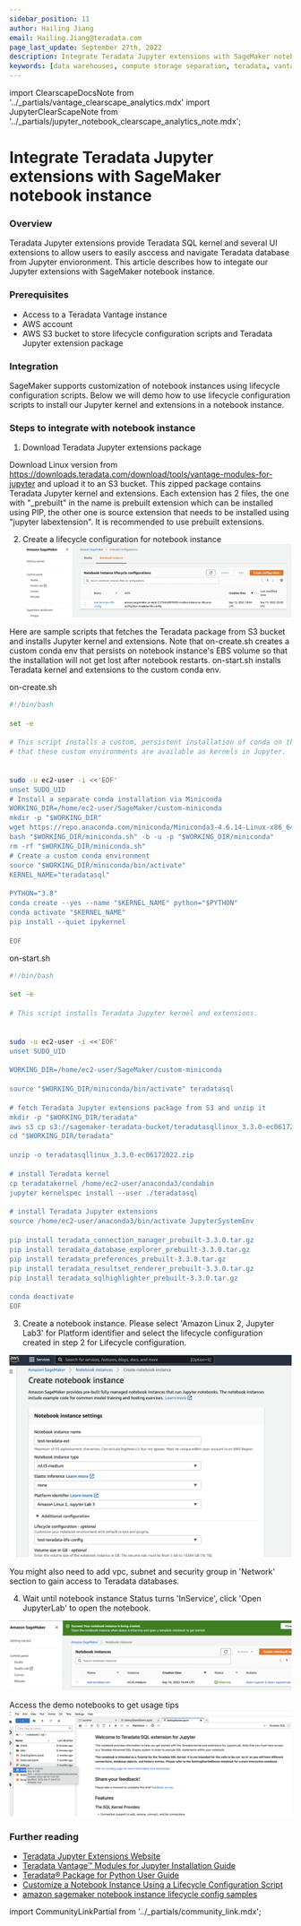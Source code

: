 ```yaml
---
sidebar_position: 11
author: Hailing Jiang
email: Hailing.Jiang@teradata.com
page_last_update: September 27th, 2022
description: Integrate Teradata Jupyter extensions with SageMaker notebook instance
keywords: [data warehouses, compute storage separation, teradata, vantage, cloud data platform, business intelligence, enterprise analytics, jupyter, teradatasql, ipython-sql, teradatasqlalchemy]
---
```


import ClearscapeDocsNote from '../_partials/vantage_clearscape_analytics.mdx'
import JupyterClearScapeNote from '../_partials/jupyter_notebook_clearscape_analytics_note.mdx';

# Integrate Teradata Jupyter extensions with SageMaker notebook instance


<JupyterClearScapeNote />

### Overview
Teradata Jupyter extensions provide Teradata SQL kernel and several UI extensions to allow users to easily asccess and navigate Teradata database from Jupyter envioronment. This article describes how to integate our Jupyter extensions with SageMaker notebook instance.

### Prerequisites


* Access to a Teradata Vantage instance
  <ClearscapeDocsNote />
* AWS account
* AWS S3 bucket to store lifecycle configuration scripts and Teradata Jupyter extension package

### Integration

SageMaker supports customization of notebook instances using lifecycle configuration scripts. Below we will demo how to use lifecycle configuration scripts to install our Jupyter kernel and extensions in a notebook instance.

### Steps to integrate with notebook instance

1. Download Teradata Jupyter extensions package

Download Linux version from https://downloads.teradata.com/download/tools/vantage-modules-for-jupyter and upload it to an S3 bucket. This zipped package contains Teradata Jupyter kernel and extensions. Each extension has 2 files, the one with "_prebuilt" in the name is prebuilt extension which can be installed using PIP, the other one is source extension that needs to be installed using "jupyter labextension". It is recommended to use prebuilt extensions.

2. Create a lifecycle configuration for notebook instance
![create a lifecycle configuration for notebook instance](../cloud-guides/images/integrate-teradata-jupyter-extensions-with-sagemaker/sagemaker.notebook.create.lifecycle.config.png)

Here are sample scripts that fetches the Teradata package from S3 bucket and installs Jupyter kernel and extensions. Note that on-create.sh creates a custom conda env that persists on notebook instance's EBS volume so that the installation will not get lost after notebook restarts. on-start.sh installs Teradata kernel and extensions to the custom conda env.

on-create.sh

``` bash , role="content-editable
#!/bin/bash
 
set -e
 
# This script installs a custom, persistent installation of conda on the Notebook Instance's EBS volume, and ensures
# that these custom environments are available as kernels in Jupyter.
 
 
sudo -u ec2-user -i <<'EOF'
unset SUDO_UID
# Install a separate conda installation via Miniconda
WORKING_DIR=/home/ec2-user/SageMaker/custom-miniconda
mkdir -p "$WORKING_DIR"
wget https://repo.anaconda.com/miniconda/Miniconda3-4.6.14-Linux-x86_64.sh -O "$WORKING_DIR/miniconda.sh"
bash "$WORKING_DIR/miniconda.sh" -b -u -p "$WORKING_DIR/miniconda"
rm -rf "$WORKING_DIR/miniconda.sh"
# Create a custom conda environment
source "$WORKING_DIR/miniconda/bin/activate"
KERNEL_NAME="teradatasql"
 
PYTHON="3.8"
conda create --yes --name "$KERNEL_NAME" python="$PYTHON"
conda activate "$KERNEL_NAME"
pip install --quiet ipykernel
 
EOF
```


on-start.sh

``` bash , role="content-editable"
#!/bin/bash
 
set -e
 
# This script installs Teradata Jupyter kernel and extensions.
 
 
sudo -u ec2-user -i <<'EOF'
unset SUDO_UID
 
WORKING_DIR=/home/ec2-user/SageMaker/custom-miniconda
 
source "$WORKING_DIR/miniconda/bin/activate" teradatasql
 
# fetch Teradata Jupyter extensions package from S3 and unzip it
mkdir -p "$WORKING_DIR/teradata"
aws s3 cp s3://sagemaker-teradata-bucket/teradatasqllinux_3.3.0-ec06172022.zip "$WORKING_DIR/teradata"
cd "$WORKING_DIR/teradata"
 
unzip -o teradatasqllinux_3.3.0-ec06172022.zip
 
# install Teradata kernel
cp teradatakernel /home/ec2-user/anaconda3/condabin
jupyter kernelspec install --user ./teradatasql
 
# install Teradata Jupyter extensions
source /home/ec2-user/anaconda3/bin/activate JupyterSystemEnv
 
pip install teradata_connection_manager_prebuilt-3.3.0.tar.gz
pip install teradata_database_explorer_prebuilt-3.3.0.tar.gz
pip install teradata_preferences_prebuilt-3.3.0.tar.gz
pip install teradata_resultset_renderer_prebuilt-3.3.0.tar.gz
pip install teradata_sqlhighlighter_prebuilt-3.3.0.tar.gz
 
conda deactivate
EOF
```

3. Create a notebook instance. Please select 'Amazon Linux 2, Jupyter Lab3' for Platform identifier and select the lifecycle configuration created in step 2 for Lifecycle configuration.

![Create notebook instance](../cloud-guides/images/integrate-teradata-jupyter-extensions-with-sagemaker/sagemaker.notebook.create.notebook.instance.png)

You might also need to add vpc, subnet and security group in 'Network' section to gain access to Teradata databases.

4. Wait until notebook instance Status turns 'InService', click 'Open JupyterLab' to open the notebook.

![Open notebook](../cloud-guides/images/integrate-teradata-jupyter-extensions-with-sagemaker/sagemaker.notebook.notebook.inservice.png)


Access the demo notebooks to get usage tips
![access demo notebooks](../cloud-guides/images/integrate-teradata-jupyter-extensions-with-sagemaker/sagemaker.notebook.start.png)


### Further reading
* [Teradata Jupyter Extensions Website](https://teradata.github.io/jupyterextensions)
* [Teradata Vantage™ Modules for Jupyter Installation Guide](https://docs.teradata.com/r/KQLs1kPXZ02rGWaS9Ktoww/root)
* [Teradata® Package for Python User Guide](https://docs.teradata.com/r/1YKutX2ODdO9ppo_fnguTA/root)
* [Customize a Notebook Instance Using a Lifecycle Configuration Script](https://docs.aws.amazon.com/sagemaker/latest/dg/notebook-lifecycle-config.html)
* [amazon sagemaker notebook instance lifecycle config samples](https://github.com/aws-samples/amazon-sagemaker-notebook-instance-lifecycle-config-samples/blob/master/scripts/persistent-conda-ebs/on-create.sh)

import CommunityLinkPartial from '../_partials/community_link.mdx';

<CommunityLinkPartial />
